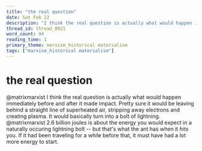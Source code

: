 ```yaml
---
title: "the real question"
date: Sat Feb 22
description: "I think the real question is actually what would happen immediately before and after it made impact."
thread_id: thread_0921
word_count: 94
reading_time: 1
primary_theme: marxism_historical materialism
tags: ["marxism_historical materialism"]
---
```


# the real question

@matrixmarxist I think the real question is actually what would happen immediately before and after it made impact. Pretty sure it would be leaving behind a straight line of superheated air, stripping away electrons and creating plasma. It would basically turn into a bolt of lightning. @matrixmarxist 2.6 billion joules is about the energy you would expect in a naturally occuring lightning bolt -- but that's what the ant has when it *hits* you. If it had been traveling for a while before that, it must have had a lot more energy to start.